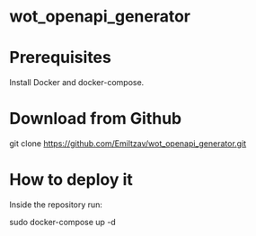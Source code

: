 # wot_openapi_generator

# Prerequisites

Install Docker and docker-compose. 

# Download from Github 

git clone https://github.com/Emiltzav/wot_openapi_generator.git

# How to deploy it

Inside the repository run:

sudo docker-compose up -d 
